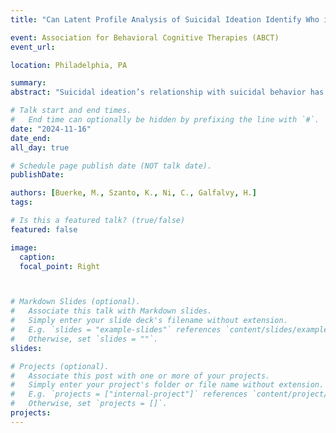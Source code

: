 ```yaml
---
title: "Can Latent Profile Analysis of Suicidal Ideation Identify Who is at Risk for Suicidal Behavior?"

event: Association for Behavioral Cognitive Therapies (ABCT)
event_url: 

location: Philadelphia, PA

summary: 
abstract: "Suicidal ideation’s relationship with suicidal behavior has been well-established, but how suicidal ideation patterns over time can indicate risk has been less studied. Latent Profile Analysis (LPA) was used to identify patterns of suicidal ideation among 337 depressed older adults who received follow-up at least yearly for up to 14 years. Participant-level aggregates of suicidal ideation scores across follow-up periods were calculated, including mean, standard deviation, maximum, proportion of zeros, and root mean square of successive differences (i.e., difference from one timepoint to another) for two timeframes: current and worst since last seen. These were entered into an LPA alongside baseline and worst lifetime ideation (12 measures per participant), with the best profile solution chosen based on optimal Bayes Information Criterion. The four profiles were: 1) chronic severe, 2) highly variable, 3) fast-remitting, and 4) low/non-ideators. Risk for suicide attempt or suicide death during follow-up was compared using age-adjusted competing risk survival analysis. Depression severity was compared between groups using mixed effect regression models with a profile by depression interaction term. Spline functions separately assessed short and longer-term non-linear trends. Low/non-ideators had the lowest suicide risk of all groups with no suicidal behavior during the follow-up period. Risk for follow-up suicide attempt/death were significantly higher in chronic severe ideators (Hazard Ratio [HR]= 5.75; 95% CI, 2.25–14.7; p < .001) and highly variable ideators (HR = 3.21; 95% CI, 1.03–10.1; p = .045) compared to fast-remitting ideators, despite having similar suicidal ideation and depression severity at baseline. Depression severity decreased at similar rates across subtypes during the first 3 months of follow-up (group by time interaction p>0.05), but the strongest association between ideation and depression was found in the fast-remitting group, indicating that this group’s ideation remission may have been due to rapid depression symptom improvement. Chronic ideators’ depression remained highest in the first 5 years of follow-up, consistent with their high risk for suicidal behavior. Our findings indicate that LPA can aid our understanding of suicide risk factors. The resulting profiles can serve as a starting point for further analyses investigating profile-specific candidate mechanisms of this risk, which can lead to better targeted intervention strategies for suicide prevention."

# Talk start and end times.
#   End time can optionally be hidden by prefixing the line with `#`.
date: "2024-11-16"
date_end: 
all_day: true

# Schedule page publish date (NOT talk date).
publishDate: 

authors: [Buerke, M., Szanto, K., Ni, C., Galfalvy, H.]
tags:

# Is this a featured talk? (true/false)
featured: false

image:
  caption: 
  focal_point: Right



# Markdown Slides (optional).
#   Associate this talk with Markdown slides.
#   Simply enter your slide deck's filename without extension.
#   E.g. `slides = "example-slides"` references `content/slides/example-slides.md`.
#   Otherwise, set `slides = ""`.
slides: 

# Projects (optional).
#   Associate this post with one or more of your projects.
#   Simply enter your project's folder or file name without extension.
#   E.g. `projects = ["internal-project"]` references `content/project/deep-learning/index.md`.
#   Otherwise, set `projects = []`.
projects:
---
```



